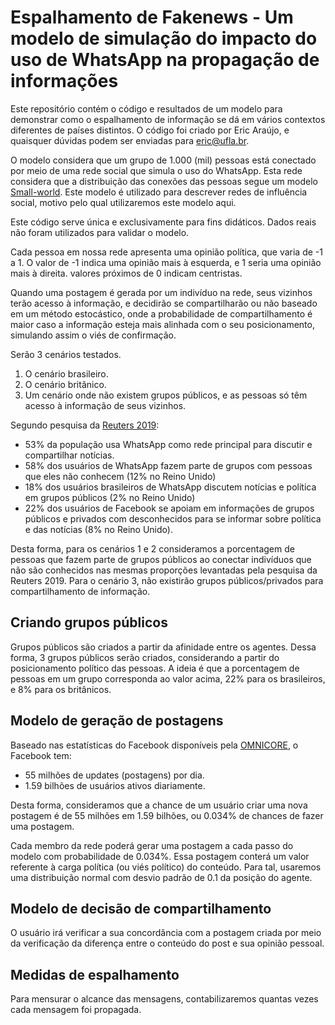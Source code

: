 # Espalhamento de Fakenews - Um modelo de simulação do impacto do uso de WhatsApp na propagação de informações

Este repositório contém o código e resultados de um modelo para demonstrar como o espalhamento de informação se dá em vários contextos diferentes de países distintos. O código foi criado por Eric Araújo, e quaisquer dúvidas podem ser enviadas para eric@ufla.br.

O modelo considera que um grupo de 1.000 (mil) pessoas está conectado por meio de uma rede social que simula o uso do WhatsApp. Esta rede considera que a distribuição das conexões das pessoas segue um modelo [Small-world](https://pt.wikipedia.org/wiki/Redes_de_pequeno_mundo). Este modelo é utilizado para descrever redes de influência social, motivo pelo qual utilizaremos este modelo aqui.

Este código serve única e exclusivamente para fins didáticos. Dados reais não foram utilizados para validar o modelo.

Cada pessoa em nossa rede apresenta uma opinião política, que varia de -1 a 1. O valor de -1 indica uma opinião mais à esquerda, e 1 seria uma opinião mais à direita. valores próximos de 0 indicam centristas. 

Quando uma postagem é gerada por um indivíduo na rede, seus vizinhos terão acesso à informação, e decidirão se compartilharão ou não baseado em um método estocástico, onde a probabilidade de compartilhamento é maior caso a informação esteja mais alinhada com o seu posicionamento, simulando assim o viés de confirmação.

Serão 3 cenários testados.

1. O cenário brasileiro.
2. O cenário britânico.
3. Um cenário onde não existem grupos públicos, e as pessoas só têm acesso à informação de seus vizinhos.

Segundo pesquisa da [Reuters 2019](https://reutersinstitute.politics.ox.ac.uk/sites/default/files/inline-files/DNR_2019_FINAL.pdf):

* 53\% da população usa WhatsApp como rede principal para discutir e compartilhar notícias. 
* 58\% dos usuários de WhatsApp fazem parte de grupos com pessoas que eles não conhecem (12\% no Reino Unido)
* 18\% dos usuários brasileiros de WhatsApp discutem notícias e política em grupos públicos (2\% no Reino Unido)
* 22\% dos usuários de Facebook se apoiam em informações de grupos públicos e privados com desconhecidos para se informar sobre política e das notícias (8\% no Reino Unido).

Desta forma, para os cenários 1 e 2 consideramos a porcentagem de pessoas que fazem parte de grupos públicos ao conectar indivíduos que não são conhecidos nas mesmas proporções levantadas pela pesquisa da Reuters 2019. Para o cenário 3, não existirão grupos públicos/privados para compartilhamento de informação.

## Criando grupos públicos

Grupos públicos são criados a partir da afinidade entre os agentes. Dessa forma, 3 grupos públicos serão criados, considerando a partir do posicionamento político das pessoas. A ideia é que a porcentagem de pessoas em um grupo corresponda ao valor acima, 22\% para os brasileiros, e 8\% para os britânicos.

## Modelo de geração de postagens

Baseado nas estatísticas do Facebook disponíveis pela [OMNICORE](https://www.omnicoreagency.com/facebook-statistics/), o Facebook tem:

* 55 milhões de updates (postagens) por dia.
* 1.59 bilhões de usuários ativos diariamente.

Desta forma, consideramos que a chance de um usuário criar uma nova postagem é de 55 milhões em 1.59 bilhões, ou 0.034\% de chances de fazer uma postagem.

Cada membro da rede poderá gerar uma postagem a cada passo do modelo com probabilidade de 0.034%. Essa postagem conterá um valor referente à carga política (ou viés político) do conteúdo. Para tal, usaremos uma distribuição normal com desvio padrão de 0.1 da posição do agente.

## Modelo de decisão de compartilhamento

O usuário irá verificar a sua concordância com a postagem criada por meio da verificação da diferença entre o conteúdo do post e sua opinião pessoal. 

## Medidas de espalhamento

Para mensurar o alcance das mensagens, contabilizaremos quantas vezes cada mensagem foi propagada.
